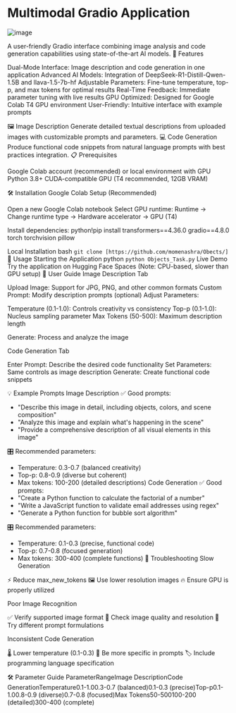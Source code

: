 # Multimodal Gradio Application

![image](https://github.com/user-attachments/assets/1d7ea183-c510-4d2b-bed7-7f378ee847fa)

A user-friendly Gradio interface combining image analysis and code generation capabilities using state-of-the-art AI models.
🚀 Features

Dual-Mode Interface: Image description and code generation in one application
Advanced AI Models: Integration of DeepSeek-R1-Distill-Qwen-1.5B and llava-1.5-7b-hf
Adjustable Parameters: Fine-tune temperature, top-p, and max tokens for optimal results
Real-Time Feedback: Immediate parameter tuning with live results
GPU Optimized: Designed for Google Colab T4 GPU environment
User-Friendly: Intuitive interface with example prompts

🖼️ Image Description
Generate detailed textual descriptions from uploaded images with customizable prompts and parameters.
💻 Code Generation
Produce functional code snippets from natural language prompts with best practices integration.
📋 Prerequisites

Google Colab account (recommended) or local environment with GPU
Python 3.8+
CUDA-compatible GPU (T4 recommended, 12GB VRAM)

🛠️ Installation
Google Colab Setup (Recommended)

Open a new Google Colab notebook
Select GPU runtime:
Runtime → Change runtime type → Hardware accelerator → GPU (T4)

Install dependencies:
python!pip install transformers==4.36.0 gradio==4.8.0 torch torchvision pillow


Local Installation
bash
```git clone [https://github.com/momenashra/Obects/]```
🚀 Usage
Starting the Application
python
```python Objects_Task.py```
Live Demo
Try the application on Hugging Face Spaces
(Note: CPU-based, slower than GPU setup)
📖 User Guide
Image Description Tab

Upload Image: Support for JPG, PNG, and other common formats
Custom Prompt: Modify description prompts (optional)
Adjust Parameters:

Temperature (0.1-1.0): Controls creativity vs consistency
Top-p (0.1-1.0): Nucleus sampling parameter
Max Tokens (50-500): Maximum description length


Generate: Process and analyze the image

Code Generation Tab

Enter Prompt: Describe the desired code functionality
Set Parameters: Same controls as image description
Generate: Create functional code snippets

💡 Example Prompts
Image Description
✅ Good prompts:
- "Describe this image in detail, including objects, colors, and scene composition"
- "Analyze this image and explain what's happening in the scene"
- "Provide a comprehensive description of all visual elements in this image"

🎛️ Recommended parameters:
- Temperature: 0.3-0.7 (balanced creativity)
- Top-p: 0.8-0.9 (diverse but coherent)
- Max tokens: 100-200 (detailed descriptions)
Code Generation
✅ Good prompts:
- "Create a Python function to calculate the factorial of a number"
- "Write a JavaScript function to validate email addresses using regex"
- "Generate a Python function for bubble sort algorithm"

🎛️ Recommended parameters:
- Temperature: 0.1-0.3 (precise, functional code)
- Top-p: 0.7-0.8 (focused generation)
- Max tokens: 300-400 (complete functions)
🔧 Troubleshooting
Slow Generation

⚡ Reduce max_new_tokens
🖼️ Use lower resolution images
🔥 Ensure GPU is properly utilized

Poor Image Recognition

✅ Verify supported image format
📏 Check image quality and resolution
📝 Try different prompt formulations

Inconsistent Code Generation

🌡️ Lower temperature (0.1-0.3)
🎯 Be more specific in prompts
🏷️ Include programming language specification

🛠️ Parameter Guide
ParameterRangeImage DescriptionCode GenerationTemperature0.1-1.00.3-0.7 (balanced)0.1-0.3 (precise)Top-p0.1-1.00.8-0.9 (diverse)0.7-0.8 (focused)Max Tokens50-500100-200 (detailed)300-400 (complete)
